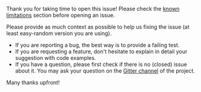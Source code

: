 Thank you for taking time to open this issue! Please check the [known limitations](https://github.com/j-easy/easy-random/wiki/known-limitations) section before opening an issue.

Please provide as much context as possible to help us fixing the issue (at least easy-random version you are using).

* If you are reporting a bug, the best way is to provide a failing test.
* If you are requesting a feature, don't hesitate to explain in detail your suggestion with code examples.
* If you have a question, please first check if there is no (closed) issue about it. You may ask your question on the [Gitter channel](https://gitter.im/j-easy/easy-random) of the project.

Many thanks upfront!
